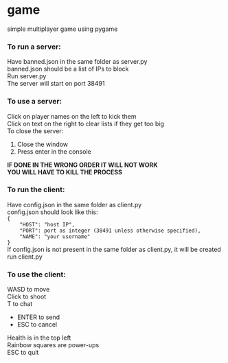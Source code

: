 # game
simple multiplayer game using pygame

### To run a server:

Have banned.json in the same folder as server.py  
banned.json should be a list of IPs to block  
Run server.py  
The server will start on port 38491

### To use a server:

Click on player names on the left to kick them  
Click on text on the right to clear lists if they get too big  
To close the server:  
1. Close the window  
2. Press enter in the console  

**IF DONE IN THE WRONG ORDER IT WILL NOT WORK**  
**YOU WILL HAVE TO KILL THE PROCESS**  

### To run the client:

Have config.json in the same folder as client.py  
config.json should look like this:  
`{`  
`    "HOST": "host IP",`  
`    "PORT": port as integer (38491 unless otherwise specified),`  
`    "NAME": "your username"`  
`}`  
If config.json is not present in the same folder as client.py, it will be created  
run client.py

### To use the client:

WASD to move  
Click to shoot  
T to chat  
- ENTER to send  
- ESC to cancel  

Health is in the top left  
Rainbow squares are power-ups  
ESC to quit